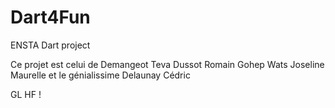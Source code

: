 # Dart4Fun
ENSTA Dart project 

Ce projet est celui de 
Demangeot Teva
Dussot Romain 
Gohep Wats Joseline Maurelle
et le génialissime Delaunay Cédric

GL HF !


